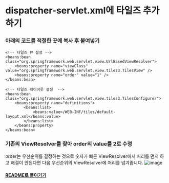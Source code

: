 # dispatcher-servlet.xml에 타일즈 추가하기
### 아래의 코드를 적절한 곳에 복사 후 붙여넣기 
```
<!-- 타일즈 뷰 설정 -->    
<beans:bean class="org.springframework.web.servlet.view.UrlBasedViewResolver">  		
    <beans:property name="viewClass" value="org.springframework.web.servlet.view.tiles3.TilesView" />  		
    <beans:property name="order" value="1" /> 	
</beans:bean> 	
	
<!-- 타일즈 레이아웃 설정  --> 	
<beans:bean class="org.springframework.web.servlet.view.tiles3.TilesConfigurer">
    <beans:property name="definitions">
        <beans:list>
            <beans:value>/WEB-INF/tiles/default-layout.xml</beans:value>
        </beans:list>
    </beans:property>
</beans:bean>
```

### 기존의 ViewResolver를 찾아 order의 value를 2로 수정
order는 우선순위를 결정하는 것으로 숫자가 빠른 ViewResolver에서 처리를 먼저 하고 해결이 안된다면 다음 우선순위의 ViewResolver에 처리를 넘겨줍니다.
![image](https://user-images.githubusercontent.com/42727909/49123039-6da3d780-f2fa-11e8-8b38-019ae130b703.png)

#### [README로 돌아가기](../README.md)
